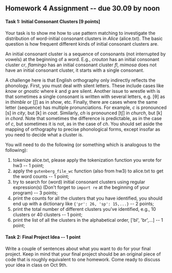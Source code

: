 ## Homework 4 Assignment -- due 30.09 by noon

#### Task 1: Initial Consonant Clusters \[9 points\]

Your task is to show me how to use pattern matching to investigate the distribution of
word-initial consonant clusters in *Alice* (alice.txt). The basic question is how frequent different
kinds of initial consonant clusters are. 

An initial consonant cluster is a sequence of consonants (not interrupted by vowels) at the beginning of a word.
E.g., *crouton* has an initial consonant cluster *cr*, *flamingo* has an initial consonant cluster *fl*, 
*mimosa* does not have an initial consonant cluster, it starts with a single consonant. 

A challenge here is that English orthography only indirectly reflects the phonology.
First, you must deal with silent letters. These include cases like *know* or *gnostic* where *k* and
*g* are silent. Another issue to wrestle with is that sometimes a single consonant
is written with several letters, e.g. [θ] as in *thimble* or [ʃ] as in *show*, etc. Finally,
there are cases where the same letter (sequence) has multiple pronunciations. For
example, *c* is pronounced [s] in *city*, but [k] in *coat*. Similarly, *ch* is pronounced [tʃ]
in *church*, but [k] in *chord*. Note that sometimes the difference is predictable, as in
the case of *c*, but sometimes it is not, as in the case of *ch*. You should set aside
the mapping of orthography to precise phonological forms, except insofar as you
need to decide what a cluster is.

You will need to do the following (or something which is analogous to the following):

1. tokenize alice.txt, please apply the tokenization function you wrote for hw3 -- 1 point;
2. apply the `gutenberg_file_wc` function (also from hw3) to alice.txt to get the word counts -- 1 point;
3. try to search for (word) initial consonant clusters using regular expression(s) (Don't forget to `import re` at the beginning of your program) -- 3 points;
4. print the counts for all the clusters that you have identified, you should end up with a dictionary like `{'pr': 26, 'sp': 15,...}` -- 2 points; 
5. print the total number of different clusters you've identified, e.g., 10 clusters or 40 clusters -- 1 point;
6. print the list of all the clusters in the alphabetical order, ['bl', 'br',...] -- 1 point;

#### Task 2: Final Project Idea -- 1 point

Write a couple of sentences about what you want to do for your final project. Keep in mind that your final project should be an original piece of code that is roughly equivalent to one homework. Come ready to discuss your idea in class on Oct 9th.
